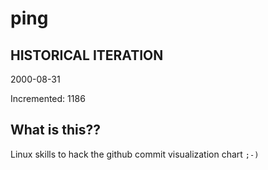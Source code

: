 # ping

## HISTORICAL ITERATION
2000-08-31

Incremented: 1186

## What is this?? 
Linux skills to hack the github commit visualization chart `;-)`
